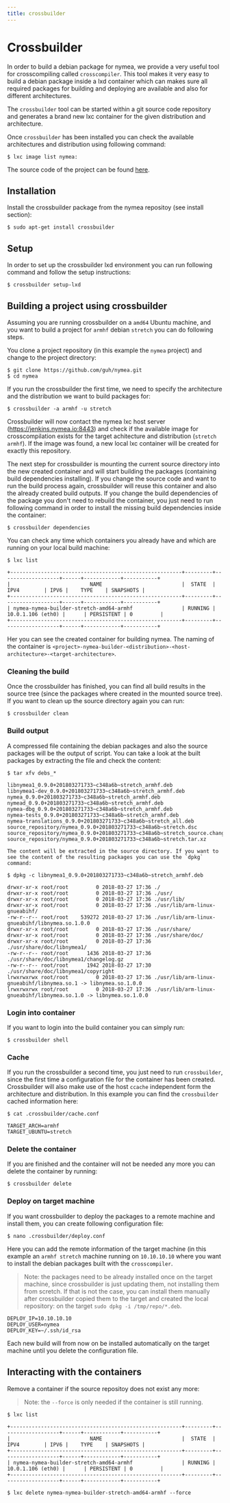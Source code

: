 ```yaml
---
title: crossbuilder
---
```


# Crossbuilder

In order to build a debian package for nymea, we provide a very useful tool for crosscompiling called `crosscompiler`.
This tool makes it very easy to build a debian package inside a lxd container which can makes sure all required packages for building and deploying
are available and also for different architectures.

The `crossbuilder` tool can be started within a git source code repository and generates a brand new lxc container for the given distribution and architecture.

Once `crossbuilder` has been installed you can check the available architectures and distribution using following command:

    $ lxc image list nymea:


The source code of the project can be found [here](https://github.com/guh/crossbuilder/).

## Installation

Install the crossbuilder package from the nymea repositoy (see install section):

    $ sudo apt-get install crossbuilder


## Setup

In order to set up the crossbuilder lxd environment you can run following command and follow the setup instructions:

    $ crossbuilder setup-lxd


## Building a project using crossbuilder

Assuming you are running crossbuilder on a `amd64` Ubuntu machine, and you want to build a project for `armhf` debian `stretch` you can do following steps.

You clone a project repository (in this example the `nymea` project) and change to the project directory:

    $ git clone https://github.com/guh/nymea.git
    $ cd nymea
    
If you run the crossbuilder the first time, we need to specify the architecture and the distribution we want to build packages for:

    $ crossbuilder -a armhf -u stretch
    
Crossbuilder will now contact the nymea lxc host server (https://jenkins.nymea.io:8443) and check if the available image for crosscompilation exists for the target achitecture and distribution (`stretch armhf`). If the image was found, a new local lxc container will be created for exactly this repository.

The next step for crossbuilder is mounting the current source directory into the new created container and will start building the packages (containing build dependencies installing). If you change the source code and want to run the build process again, crossbuilder will reuse this container and also the already created build outputs. If you change the build dependencies of the package you don't need to rebuild the container, you just need to run following command in order to install the missing build dependencies inside the container:

    $ crossbuilder dependencies

You can check any time which containers you already have and which are running on your local build machine:

    $ lxc list
    
    +--------------------------------------------------------+---------+-------------------+------+------------+-----------+
    |                          NAME                          |  STATE  |       IPV4        | IPV6 |    TYPE    | SNAPSHOTS |
    +--------------------------------------------------------+---------+-------------------+------+------------+-----------+
    | nymea-nymea-builder-stretch-amd64-armhf                | RUNNING | 10.0.1.106 (eth0) |      | PERSISTENT | 0         |
    +--------------------------------------------------------+---------+-------------------+------+------------+-----------+

Her you can see the created container for building nymea. The naming of the container is `<project>-nymea-builder-<distribution>-<host-architecture>-<target-architecture>`.

### Cleaning the build

Once the crossbuilder has finished, you can find all build results in the source tree (since the packages where created in the mounted source tree). If you want to clean up the source directory again you can run:

    $ crossbuilder clean

### Build output

A compressed file containing the debian packages and also the source packages will be the output of script. You can take a look at the built packages by extracting the file and check the content:

    $ tar xfv debs_*
    
    libnymea1_0.9.0+201803271733~c348a6b~stretch_armhf.deb
    libnymea1-dev_0.9.0+201803271733~c348a6b~stretch_armhf.deb
    nymea_0.9.0+201803271733~c348a6b~stretch_armhf.deb
    nymead_0.9.0+201803271733~c348a6b~stretch_armhf.deb
    nymea-dbg_0.9.0+201803271733~c348a6b~stretch_armhf.deb
    nymea-tests_0.9.0+201803271733~c348a6b~stretch_armhf.deb
    nymea-translations_0.9.0+201803271733~c348a6b~stretch_all.deb
    source_repository/nymea_0.9.0+201803271733~c348a6b~stretch.dsc
    source_repository/nymea_0.9.0+201803271733~c348a6b~stretch_source.changes
    source_repository/nymea_0.9.0+201803271733~c348a6b~stretch.tar.xz

    The content will be extracted in the source directory. If you want to see the content of the resulting packages you can use the `dpkg` command:

    $ dpkg -c libnymea1_0.9.0+201803271733~c348a6b~stretch_armhf.deb

    drwxr-xr-x root/root         0 2018-03-27 17:36 ./
    drwxr-xr-x root/root         0 2018-03-27 17:36 ./usr/
    drwxr-xr-x root/root         0 2018-03-27 17:36 ./usr/lib/
    drwxr-xr-x root/root         0 2018-03-27 17:36 ./usr/lib/arm-linux-gnueabihf/
    -rw-r--r-- root/root    539272 2018-03-27 17:36 ./usr/lib/arm-linux-gnueabihf/libnymea.so.1.0.0
    drwxr-xr-x root/root         0 2018-03-27 17:36 ./usr/share/
    drwxr-xr-x root/root         0 2018-03-27 17:36 ./usr/share/doc/
    drwxr-xr-x root/root         0 2018-03-27 17:36 ./usr/share/doc/libnymea1/
    -rw-r--r-- root/root      1436 2018-03-27 17:36 ./usr/share/doc/libnymea1/changelog.gz
    -rw-r--r-- root/root      1942 2018-03-27 17:30 ./usr/share/doc/libnymea1/copyright
    lrwxrwxrwx root/root         0 2018-03-27 17:36 ./usr/lib/arm-linux-gnueabihf/libnymea.so.1 -> libnymea.so.1.0.0
    lrwxrwxrwx root/root         0 2018-03-27 17:36 ./usr/lib/arm-linux-gnueabihf/libnymea.so.1.0 -> libnymea.so.1.0.0


### Login into container

If you want to login into the build container you can simply run:

    $ crossbuilder shell

### Cache

If you run the crossbuilder a second time, you just need to run `crossbuilder`, since the first time a configuration file for the container has been created. Crossbuilder will also make use of the host `ccache` independent form the architecture and distribution. In this example you can find the `crossbuilder` cached information here:

    $ cat .crossbuilder/cache.conf
    
    TARGET_ARCH=armhf
    TARGET_UBUNTU=stretch

### Delete the container

If you are finished and the container will not be needed any more you can delete the container by running:

    $ crossbuilder delete

### Deploy on target machine

If you want crossbuilder to deploy the packages to a remote machine and install them, you can create following configuration file:

    $ nano .crossbuilder/deploy.conf

Here you can add the remote information of the target machine (in this example an `armhf stretch` machine running on `10.10.10.10` where you want to install the debian packages built with the `crosscompiler`.

> Note: the packages need to be already installed once on the target machine, since crossbuilder is just updating them, not installing them from scretch. If that is not the case, you can install them manually after crossbuilder copied them to the target and created the local repository: on the target `sudo dpkg -i /tmp/repo/*.deb`.

    DEPLOY_IP=10.10.10.10
    DEPLOY_USER=nymea
    DEPLOY_KEY=~/.ssh/id_rsa

Each new build will from now on be installed automatically on the target machine until you delete the configuration file.

## Interacting with the containers

Remove a container if the source repositoy does not exist any more:

> Note: the `--force` is only needed if the container is still running.

    $ lxc list
    
    +--------------------------------------------------------+---------+-------------------+------+------------+-----------+
    |                          NAME                          |  STATE  |       IPV4        | IPV6 |    TYPE    | SNAPSHOTS |
    +--------------------------------------------------------+---------+-------------------+------+------------+-----------+
    | nymea-nymea-builder-stretch-amd64-armhf                | RUNNING | 10.0.1.106 (eth0) |      | PERSISTENT | 0         |
    +--------------------------------------------------------+---------+-------------------+------+------------+-----------+

    $ lxc delete nymea-nymea-builder-stretch-amd64-armhf --force

